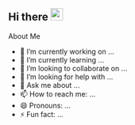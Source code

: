 ## Hi there <img src="https://media.giphy.com/media/hvRJCLFzcasrR4ia7z/giphy.gif" width="25px">
 
About Me
- 🔭 I’m currently working on ...
- 🌱 I’m currently learning ...
- 👯 I’m looking to collaborate on ...
- 🤔 I’m looking for help with ...
- 💬 Ask me about ...
- 📫 How to reach me: ...
- 😄 Pronouns: ...
- ⚡ Fun fact: ...

